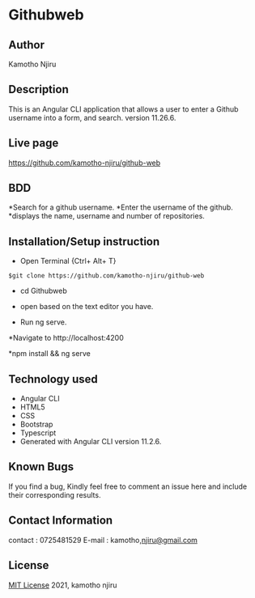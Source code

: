 # Githubweb

 ## Author

 Kamotho Njiru

 ## Description
 This is an Angular CLI application that allows a user to enter a Github username into a form, and search. version 11.26.6.

 ## Live page
 https://github.com/kamotho-njiru/github-web

 ## BDD

 *Search for a github username.
 *Enter the username of the github.
 *displays the name, username and number of repositories. 

 ## Installation/Setup instruction

 * Open Terminal {Ctrl+ Alt+ T}

 ```
 $git clone https://github.com/kamotho-njiru/github-web
```

* cd Githubweb

* open based on the text editor you have.

* Run ng serve.

*Navigate to http://localhost:4200

*npm install && ng serve

## Technology used

* Angular CLI
* HTML5
* CSS
* Bootstrap
* Typescript
* Generated with Angular CLI version 11.2.6.

## Known Bugs

If you find a bug, Kindly feel free to comment an issue here and include their corresponding results.

## Contact Information

contact : 0725481529
E-mail : kamotho,njiru@gmail.com


## License
[MIT License](https://choosealicense.com/licenses/mit/) 2021, kamotho njiru